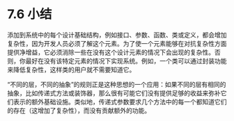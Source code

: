 # 7.6 小结

添加到系统中的每个设计基础结构，例如接口、参数、函数、类或定义，都会增加复杂性，因为开发人员必须了解这个元素。为了使一个元素能够在对抗复杂性方面提供净增益，它必须消除一些在没有这个设计元素的情况下会出现的复杂性。否则，你最好在没有该特定元素的情况下实现系统。例如，一个类可以通过封装功能来降低复杂性，这样类的用户就不需要知道它。

“不同的层，不同的抽象”的规则正是这种思想的一个应用：如果不同的层有相同的抽象，比如传递式方法或装饰器，那么很有可能它们没有提供足够的收益来弥补它们表示的额外基础设施。类似地，传递式参数要求几个方法中的每一个都知道它们的存在（这增加了复杂性），而没有贡献额外的功能。

